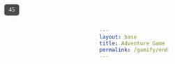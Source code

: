 ```yaml
---
layout: base
title: Adventure Game
permalink: /gamify/end
---
```


<div id="gameContainer">
    <div id="timer" style="position: absolute; top: 10px; left: 10px; background: rgba(0,0,0,0.7); color: white; padding: 5px 10px; border-radius: 5px; font-family: 'Press Start 2P', cursive; z-index: 999;">45</div>
    <div id="promptDropDown" class="promptDropDown" style="z-index: 9999"></div>
    <canvas id='gameCanvas'></canvas>
</div>

<script type="module">
    // Adventure Game assets locations
    import Game from "{{site.baseurl}}/assets/js/adventureGame/Game.js";
    import GameLevelEnd from "{{site.baseurl}}/assets/js/adventureGame/GameLevelEnd.js";
    import { pythonURI, javaURI, fetchOptions } from '{{site.baseurl}}/assets/js/api/config.js';

    const gameLevelClasses = [GameLevelEnd];

    const instructionsStyle = `
        position: fixed;
        top: 50%;
        left: 50%;
        transform: translate(-50%, -50%);
        background: linear-gradient(135deg, black, purple);
        color: white;
        padding: 30px;
        border-radius: 15px;
        z-index: 1000;
        max-width: 600px;
        width: 90%;
        font-family: 'Press Start 2P', cursive;
        border: 3px solid purple;
        box-shadow: 0 0 20px rgba(128, 0, 128, 0.5);
    `;

    const instructionsHTML = `
        <h2 style="color: purple; margin-bottom: 15px; text-align: center;">Welcome to the END!!!!</h2>
        <div style="margin-bottom: 15px;">
            <h3 style="color: purple;">Controls:</h3>
            <p>• WASD - Move</p>
            <p>• WASD - Move (Steve)</p>
            <p>• IJKL - Move (Alex)</p>
            <p>• WASD - Move (Steve)</p>
            <p>• IJKL - Move (Alex)</p>
            <p>• E/U - Interact with NPCs</p>
            <p>• ESC - Exit mini-games/End the level (no pun intended)</p>
        </div>
        <div style="margin-bottom: 15px;">
            <h3 style="color: purple;">NPCs:</h3>
            <p>• Tux: ...</p>
        </div>
        <div style="text-align: center;">
            <button id="startGameBtn" style="
                background: purple;
                color: white;
                border: none;
                padding: 8px 16px;
                border-radius: 5px;
                cursor: pointer;
                font-family: 'Press Start 2P', cursive;
                font-size: 12px;
                transition: all 0.3s ease;
            ">Start Game</button>
        </div>
    `;

    // Timer functionality
    let timerValue = 45;
    let timerInterval;
    let gameStarted = false;
    
    function startTimer() {
        const timerElement = document.getElementById('timer');
        if (!gameStarted) {
            gameStarted = true;
            timerInterval = setInterval(() => {
                timerValue--;
                timerElement.textContent = timerValue;
                
                // Change color when time is running out
                if (timerValue <= 10) {
                    timerElement.style.color = 'red';
                    timerElement.style.fontWeight = 'bold';
                }
                
                if (timerValue <= 0) {
                    clearInterval(timerInterval);
                    endGame();
                }
            }, 1000);
        }
    }
    
    function endGame() {
        // Show game over screen
        const gameOverDiv = document.createElement('div');
        gameOverDiv.style.cssText = `
            position: fixed;
            top: 0;
            left: 0;
            width: 100%;
            height: 100%;
            background: rgba(0,0,0,0.8);
            display: flex;
            justify-content: center;
            align-items: center;
            z-index: 2000;
            font-family: 'Press Start 2P', cursive;
        `;
        
        const gameOverContent = document.createElement('div');
        gameOverContent.style.cssText = `
            background: linear-gradient(135deg, black, purple);
            padding: 30px;
            border-radius: 15px;
            text-align: center;
            color: white;
            border: 3px solid purple;
            box-shadow: 0 0 20px rgba(128, 0, 128, 0.5);
        `;
        
        gameOverContent.innerHTML = `
            <h2 style="margin-bottom: 20px;">TIME'S UP!</h2>
            <p style="margin-bottom: 30px;">Your adventure has come to an end.</p>
            <button id="restartBtn" style="
                background: purple;
                color: white;
                border: none;
                padding: 8px 16px;
                border-radius: 5px;
                cursor: pointer;
                font-family: 'Press Start 2P', cursive;
                font-size: 12px;
                transition: all 0.3s ease;
            ">Try Again</button>
        `;
        
        gameOverDiv.appendChild(gameOverContent);
        document.body.appendChild(gameOverDiv);
        
        // Stop the game
        if (typeof Game.stopGame === 'function') {
            Game.stopGame();
        }
        
        // Add restart functionality
        document.getElementById('restartBtn').addEventListener('click', () => {
            location.reload();
        });
    }

    // Web Server Environment data
    const environment = {
        path:"{{site.baseurl}}",
        pythonURI: pythonURI,
        javaURI: javaURI,
        fetchOptions: fetchOptions,
        gameContainer: document.getElementById("gameContainer"),
        gameCanvas: document.getElementById("gameCanvas"),
        instructionsStyle: instructionsStyle,
        instructionsHTML: instructionsHTML,
        gameLevelClasses: gameLevelClasses
    }
    
    // Launch Adventure Game
    Game.main(environment);
    
    // Connect timer to game start
    document.addEventListener('DOMContentLoaded', () => {
        // Hide timer initially
        const timerElement = document.getElementById('timer');
        timerElement.style.display = 'none';
        
        // Start timer when game starts
        document.addEventListener('click', (e) => {
            if (e.target.id === 'startGameBtn') {
                timerElement.style.display = 'block';
                startTimer();
            }
        });
    });
</script>